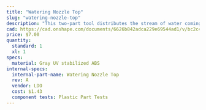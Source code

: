 ```yaml
---
title: "Watering Nozzle Top"
slug: "watering-nozzle-top"
description: "This two-part tool distributes the stream of water coming from the UTM into a gentle shower for your plants."
cad: https://cad.onshape.com/documents/6626b842adca229e69544ad1/v/bc2c49ac1a57d66286459079/e/5b6d61d19722eb8c98e86c22
price: $7.00
quantity:
  standard: 1
  xl: 1
specs:
  material: Gray UV stabilized ABS
internal-specs:
  internal-part-name: Watering Nozzle Top
  rev: A
  vendor: LDO
  cost: $1.43
  component tests: Plastic Part Tests
---
```

